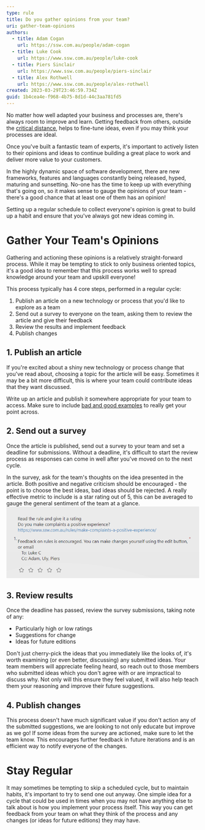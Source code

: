 ```yaml
---
type: rule
title: Do you gather opinions from your team?
uri: gather-team-opinions
authors:
  - title: Adam Cogan
    url: https://ssw.com.au/people/adam-cogan
  - title: Luke Cook
    url: https://www.ssw.com.au/people/luke-cook
  - title: Piers Sinclair
    url: https://www.ssw.com.au/people/piers-sinclair
  - title: Alex Rothwell
    url: https://www.ssw.com.au/people/alex-rothwell
created: 2023-03-29T23:46:59.734Z
guid: 1b4cea4e-f968-4b75-8d1d-44c3aa781fd5
---
```

No matter how well adapted your business and processes are, there's always room to improve and learn.
Getting feedback from others, outside the [critical distance](/importance-critical-distance), helps to fine-tune ideas, even if you may think your processes are ideal.

Once you've built a fantastic team of experts, it's important to actively listen to their opinions and ideas to continue building a great place to work and deliver more value to your customers.

<!--endintro-->

In the highly dynamic space of software development, there are new frameworks, features and languages constantly being released, hyped, maturing and sunsetting.
No-one has the time to keep up with everything that's going on, so it makes sense to gauge the opinions of your team - there's a good chance that at least one of them has an opinion!

Setting up a regular schedule to collect everyone's opinion is great to build up a habit and ensure that you've always got new ideas coming in.

# Gather Your Team's Opinions

Gathering and actioning these opinions is a relatively straight-forward process.
While it may be tempting to stick to only business oriented topics, it's a good idea to remember that this process works well to spread knowledge around your team and upskill everyone!

This process typically has 4 core steps, performed in a regular cycle:

1. Publish an article on a new technology or process that you'd like to explore as a team
2. Send out a survey to everyone on the team, asking them to review the article and give their feedback
3. Review the results and implement feedback
4. Publish changes

## 1. Publish an article

If you're excited about a shiny new technology or process change that you've read about, choosing a topic for the article will be easy.
Sometimes it may be a bit more difficult, this is where your team could contribute ideas that they want discussed.

Write up an article and publish it somewhere appropriate for your team to access.
Make sure to include [bad and good examples](/use-bad-and-good-examples) to really get your point across.

## 2. Send out a survey

Once the article is published, send out a survey to your team and set a deadline for submissions.
Without a deadline, it's difficult to start the review process as responses can come in well after you've moved on to the next cycle.

In the survey, ask for the team's thoughts on the idea presented in the article. Both positive and negative criticism should be encouraged - the point is to choose the best ideas, bad ideas should be rejected.
A really effective metric to include is a star rating out of 5, this can be averaged to gauge the general sentiment of the team at a glance.
![Figure: Asking for a rating of the article](ctf-survey.png)

## 3. Review results

Once the deadline has passed, review the survey submissions, taking note of any:

* Particularly high or low ratings
* Suggestions for change
* Ideas for future editions

Don't just cherry-pick the ideas that you immediately like the looks of, it's worth examining (or even better, discussing) any submitted ideas.
Your team members will appreciate feeling heard, so reach out to those members who submitted ideas which you don't agree with or are impractical to discuss why.
Not only will this ensure they feel valued, it will also help teach them your reasoning and improve their future suggestions.

## 4. Publish changes

This process doesn't have much significant value if you don't action any of the submitted suggestions, we are looking to not only educate but improve as we go!
If some ideas from the survey are actioned, make sure to let the team know.
This encourages further feedback in future iterations and is an efficient way to notify everyone of the changes.

# Stay Regular

It may sometimes be tempting to skip a scheduled cycle, but to maintain habits, it's important to try to send one out anyway.
One simple idea for a cycle that could be used in times when you may not have anything else to talk about is how you implement your process itself.
This way you can get feedback from your team on what they think of the process and any changes (or ideas for future editions) they may have.